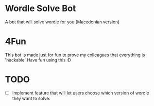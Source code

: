 # Wordle Solve Bot

A bot that will solve wordle for you (Macedonian version)

# 4Fun

This bot is made just for fun to prove my colleagues that everything is 'hackable'
Have fun using this :D

# TODO

- [ ] Implement feature that will let users choose which version of wordle they want to solve.
